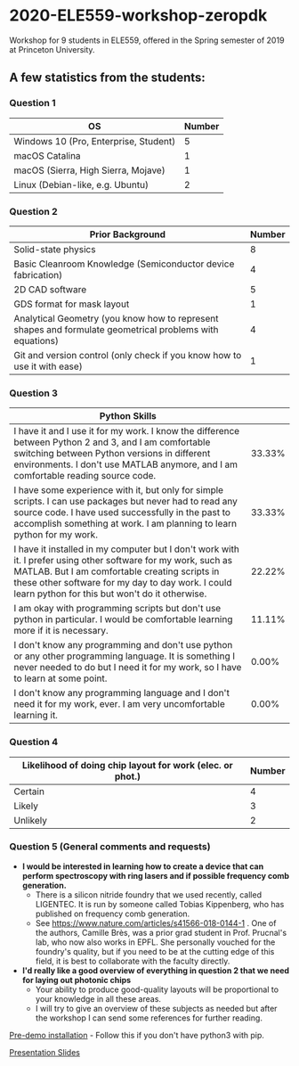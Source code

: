 # 2020-ELE559-workshop-zeropdk

Workshop for 9 students in ELE559, offered in the Spring semester of 2019 at Princeton University.

## A few statistics from the students:

### Question 1

| OS                                    | Number |
|---------------------------------------|--------|
| Windows 10 (Pro, Enterprise, Student) | 5      |
| macOS Catalina                        | 1      |
| macOS (Sierra, High Sierra, Mojave)   | 1      |
| Linux (Debian-like, e.g. Ubuntu)      | 2      |

### Question 2

| Prior Background | Number |
|----------------------------------------------------------------------------------------------------------|--------|
| Solid-state physics | 8 |
| Basic Cleanroom Knowledge (Semiconductor device fabrication) | 4 |
| 2D CAD software | 5 |
| GDS format for mask layout | 1 |
| Analytical Geometry (you know how to represent shapes and formulate geometrical problems with equations) | 4 |
| Git and version control (only check if you know how to use it with ease) | 1 |

### Question 3

| Python Skills |  |
|------------------------------------------------------------------------------------------------------------------------------------------------------------------------------------------------------------------------------------------------------------------------|--------|
| I have it and I use it for my work. I know the difference between Python 2 and 3, and I am comfortable switching between Python versions in different environments. I don't use MATLAB anymore, and I am comfortable reading source code. | 33.33% |
| I have some experience with it, but only for simple scripts. I can use packages but never had to read any source code. I have used successfully in the past to accomplish something at work. I am planning to learn python for my work. | 33.33% |
| I have it installed in my computer but I don't work with it. I prefer using other software for my work, such as MATLAB. But I am comfortable creating scripts in these other software for my day to day work. I could learn python for this but won't do it otherwise. | 22.22% |
| I am okay with programming scripts but don't use python in particular. I would be comfortable learning more  if it is necessary. | 11.11% |
| I don't know any programming and don't use python or any other programming language. It is something I never needed to do but I need it for my work, so I have to learn at some point. | 0.00% |
| I don't know any programming language and I don't need it for my work, ever. I am very uncomfortable learning it. | 0.00% |

### Question 4

| Likelihood of doing chip layout for work (elec. or phot.) | Number |
|-----------------------------------------------------------|--------|
| Certain | 4 |
| Likely | 3 |
| Unlikely | 2 |

### Question 5 (General comments and requests)

- **I would be interested in learning how to create a device that can perform spectroscopy with ring lasers and if possible frequency comb generation.**
    + There is a silicon nitride foundry that we used recently, called LIGENTEC. It is run by someone called Tobias Kippenberg, who has published on frequency comb generation.
    + See https://www.nature.com/articles/s41566-018-0144-1 . One of the authors, Camille Brès, was a prior grad student in Prof. Prucnal's lab, who now also works in EPFL. She personally vouched for the foundry's quality, but if you need to be at the cutting edge of this field, it is best to collaborate with the faculty directly.
- **I'd really like a good overview of everything in question 2 that we need for laying out photonic chips**
    + Your ability to produce good-quality layouts will be proportional to your knowledge in all these areas.
    + I will try to give an overview of these subjects as needed but after the workshop I can send some references for further reading.

[Pre-demo installation](https://tlima.me/2020-ELE559-workshop-zeropdk/presentation/Demo%20Preparation.html) - Follow this if you don't have python3 with pip.

[Presentation Slides](https://tlima.me/2020-ELE559-workshop-zeropdk/presentation/1.%20Presentation.slides.html)
